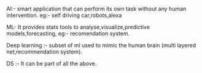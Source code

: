 AI:- smart application that can perform its own task without any human intervention.
eg:- self driving car,robots,alexa

ML- It provides stats tools to analyse,visualize,predictive models,forecasting,
eg:- recomendation system.

Deep learning :- subset of ml used to mimic the human brain (multi layered net,recommendation system).

DS :- It can be part of all the above.
